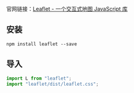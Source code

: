 官网链接：[Leaflet - 一个交互式地图 JavaScript 库](https://leafletjs.cn/)
## 安装
```
npm install leaflet --save
```

## 导入
```js
import L from "leaflet";
import "leaflet/dist/leaflet.css";
```